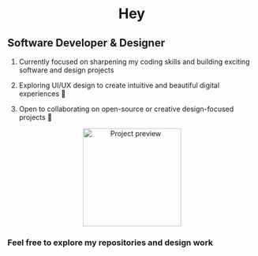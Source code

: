 <h1 align="center">Hey</h1>
<h2 align="left" height="50px">Software Developer & Designer</h2>

<ol>
  <li><p align="left" height="20px"> Currently focused on sharpening my coding skills and building exciting software and design projects </p></li>
  <li><p align="left" height="20px"> Exploring UI/UX design to create intuitive and beautiful digital experiences 🎨</p></li>
  <li><p align="left" height="20px">Open to collaborating on open-source or creative design-focused projects 👯 </p></li>
</ol>

<div align="center">
  <img src="https://mir-s3-cdn-cf.behance.net/project_modules/max_1200/348e84165485635.66548e472c62a.png" height="199px" alt="Project preview" />
</div>

<div align="center">
  <h3 align="left">Feel free to explore my repositories and design work</h3> 
</div>
